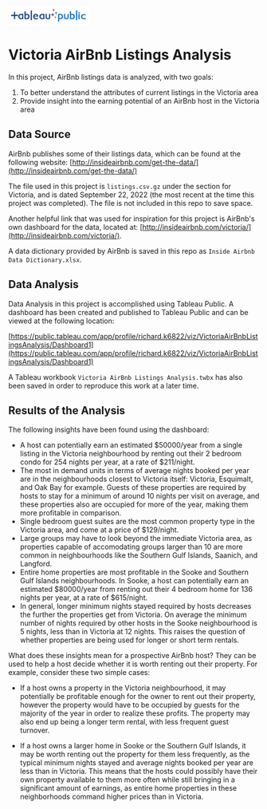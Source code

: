 [<img src='tableau-public-logo.png' width=162 height=38>](https://public.tableau.com/app/profile/richard.k6822/viz/VictoriaAirBnbListingsAnalysis/Dashboard1)


# Victoria AirBnb Listings Analysis

In this project, AirBnb listings data is analyzed, with two goals:
1. To better understand the attributes of current listings in the Victoria area
2. Provide insight into the earning potential of an AirBnb host in the Victoria area

## Data Source

AirBnb publishes some of their listings data, which can be found at the following website: [http://insideairbnb.com/get-the-data/](http://insideairbnb.com/get-the-data/)

The file used in this project is `listings.csv.gz` under the section for Victoria, and is dated September 22, 2022 (the most recent at the time this project was completed). The file is not included in this repo to save space.

Another helpful link that was used for inspiration for this project is AirBnb's own dashboard for the data, located at: [http://insideairbnb.com/victoria/](http://insideairbnb.com/victoria/).

A data dictionary provided by AirBnb is saved in this repo as `Inside Airbnb Data Dictionary.xlsx`.

## Data Analysis

Data Analysis in this project is accomplished using Tableau Public. A dashboard has been created and published to Tableau Public and can be viewed at the following location:

[https://public.tableau.com/app/profile/richard.k6822/viz/VictoriaAirBnbListingsAnalysis/Dashboard1](https://public.tableau.com/app/profile/richard.k6822/viz/VictoriaAirBnbListingsAnalysis/Dashboard1)

A Tableau workbook `Victoria AirBnb Listings Analysis.twbx` has also been saved in order to reproduce this work at a later time.

## Results of the Analysis

The following insights have been found using the dashboard:

- A host can potentially earn an estimated $50000/year from a single listing in the Victoria neighbourhood by renting out their 2 bedroom condo for 254 nights per year, at a rate of $211/night. 
- The most in demand units in terms of average nights booked per year are in the neighbourhoods closest to Victoria itself: Victoria, Esquimalt, and Oak Bay for example. Guests of these properties are required by hosts to stay for a minimum of around 10 nights per visit on average, and these properties also are occupied for more of the year, making them more profitable in comparison.
- Single bedroom guest suites are the most common property type in the Victoria area, and come at a price of $129/night.
- Large groups may have to look beyond the immediate Victoria area, as properties capable of accomodating groups larger than 10 are more common in neighbourhoods like the Southern Gulf Islands, Saanich, and Langford.
- Entire home properties are most profitable in the Sooke and Southern Gulf Islands neighbourhoods. In Sooke, a host can potentially earn an estimated $80000/year from renting out their 4 bedroom home for 136 nights per year, at a rate of $615/night. 
- In general, longer minimum nights stayed required by hosts decreases the further the properties get from Victoria. On average the minimum number of nights required by other hosts in the Sooke neighbourhood is 5 nights, less than in Victoria at 12 nights. This raises the question of whether properties are being used for longer or short term rentals.

What does these insights mean for a prospective AirBnb host? They can be used to help a host decide whether it is worth renting out their property. For example, consider these two simple cases:

- If a host owns a property in the Victoria neighbourhood, it may potentially be profitable enough for the owner to rent out their property, however the property would have to be occupied by guests for the majority of the year in order to realize these profits. The property may also end up being a longer term rental, with less frequent guest turnover.

- If a host owns a larger home in Sooke or the Southern Gulf Islands, it may be worth renting out the property for them less frequently, as the typical minimum nights stayed and average nights booked per year are less than in Victoria. This means that the hosts could possibly have their own property available to them more often while still bringing in a significant amount of earnings, as entire home properties in these neighborhoods command higher prices than in Victoria.

